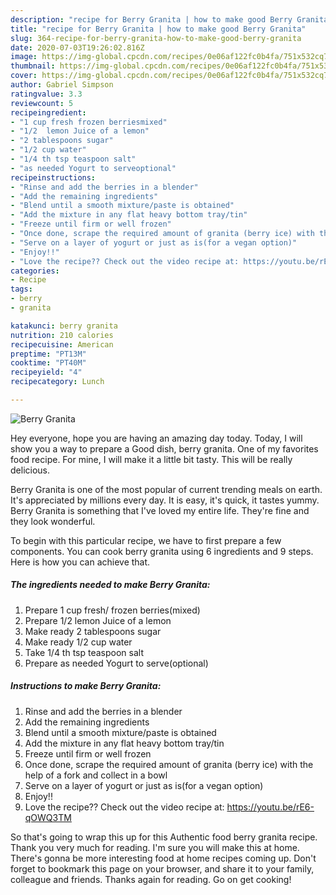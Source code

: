 ```yaml
---
description: "recipe for Berry Granita | how to make good Berry Granita"
title: "recipe for Berry Granita | how to make good Berry Granita"
slug: 364-recipe-for-berry-granita-how-to-make-good-berry-granita
date: 2020-07-03T19:26:02.816Z
image: https://img-global.cpcdn.com/recipes/0e06af122fc0b4fa/751x532cq70/berry-granita-recipe-main-photo.jpg
thumbnail: https://img-global.cpcdn.com/recipes/0e06af122fc0b4fa/751x532cq70/berry-granita-recipe-main-photo.jpg
cover: https://img-global.cpcdn.com/recipes/0e06af122fc0b4fa/751x532cq70/berry-granita-recipe-main-photo.jpg
author: Gabriel Simpson
ratingvalue: 3.3
reviewcount: 5
recipeingredient:
- "1 cup fresh frozen berriesmixed"
- "1/2  lemon Juice of a lemon"
- "2 tablespoons sugar"
- "1/2 cup water"
- "1/4 th tsp teaspoon salt"
- "as needed Yogurt to serveoptional"
recipeinstructions:
- "Rinse and add the berries in a blender"
- "Add the remaining ingredients"
- "Blend until a smooth mixture/paste is obtained"
- "Add the mixture in any flat heavy bottom tray/tin"
- "Freeze until firm or well frozen"
- "Once done, scrape the required amount of granita (berry ice) with the help of a fork and collect in a bowl"
- "Serve on a layer of yogurt or just as is(for a vegan option)"
- "Enjoy!!"
- "Love the recipe?? Check out the video recipe at: https://youtu.be/rE6-qOWQ3TM"
categories:
- Recipe
tags:
- berry
- granita

katakunci: berry granita 
nutrition: 210 calories
recipecuisine: American
preptime: "PT13M"
cooktime: "PT40M"
recipeyield: "4"
recipecategory: Lunch

---
```



![Berry Granita](https://img-global.cpcdn.com/recipes/0e06af122fc0b4fa/751x532cq70/berry-granita-recipe-main-photo.jpg)

Hey everyone, hope you are having an amazing day today. Today, I will show you a way to prepare a Good dish, berry granita. One of my favorites food recipe. For mine, I will make it a little bit tasty. This will be really delicious.

Berry Granita is one of the most popular of current trending meals on earth. It's appreciated by millions every day. It is easy, it's quick, it tastes yummy. Berry Granita is something that I've loved my entire life. They're fine and they look wonderful.




To begin with this particular recipe, we have to first prepare a few components. You can cook berry granita using 6 ingredients and 9 steps. Here is how you can achieve that.

<!--inarticleads1-->

##### The ingredients needed to make Berry Granita:

1. Prepare 1 cup fresh/ frozen berries(mixed)
1. Prepare 1/2  lemon Juice of a lemon
1. Make ready 2 tablespoons sugar
1. Make ready 1/2 cup water
1. Take 1/4 th tsp teaspoon salt
1. Prepare as needed Yogurt to serve(optional)




<!--inarticleads2-->

##### Instructions to make Berry Granita:

1. Rinse and add the berries in a blender
1. Add the remaining ingredients
1. Blend until a smooth mixture/paste is obtained
1. Add the mixture in any flat heavy bottom tray/tin
1. Freeze until firm or well frozen
1. Once done, scrape the required amount of granita (berry ice) with the help of a fork and collect in a bowl
1. Serve on a layer of yogurt or just as is(for a vegan option)
1. Enjoy!!
1. Love the recipe?? Check out the video recipe at: https://youtu.be/rE6-qOWQ3TM




So that's going to wrap this up for this Authentic food berry granita recipe. Thank you very much for reading. I'm sure you will make this at home. There's gonna be more interesting food at home recipes coming up. Don't forget to bookmark this page on your browser, and share it to your family, colleague and friends. Thanks again for reading. Go on get cooking!
